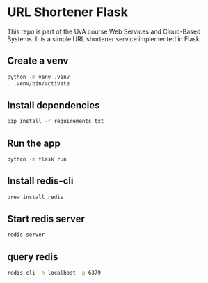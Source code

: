 # URL Shortener Flask

This repo is part of the UvA course Web Services and Cloud-Based Systems. It is a simple URL shortener service implemented in Flask.

## Create a venv
```bash
python -m venv .venv
. .venv/bin/activate
```

## Install dependencies
```bash
pip install -r requirements.txt
```

## Run the app
```bash
python -m flask run
```

## Install redis-cli
```bash
brew install redis
```

## Start redis server
```bash
redis-server
```

## query redis
```bash
redis-cli -h localhost -p 6379
```